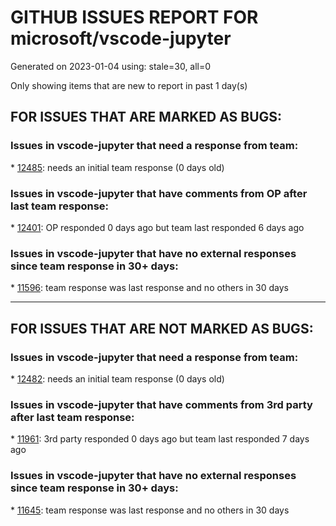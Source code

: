 
# GITHUB ISSUES REPORT FOR microsoft/vscode-jupyter


Generated on 2023-01-04 using: stale=30, all=0


Only showing items that are new to report in past 1 day(s)


## FOR ISSUES THAT ARE MARKED AS BUGS:


### Issues in vscode-jupyter that need a response from team:


\* [12485](https://github.com/microsoft/vscode-jupyter/issues/12485 "Multiprocessing in python does not work with jupyter cell "): needs an initial team response (0 days old)

### Issues in vscode-jupyter that have comments from OP after last team response:


\* [12401](https://github.com/microsoft/vscode-jupyter/issues/12401 "Interactive plot not working with vscode Jupyter"): OP responded 0 days ago but team last responded 6 days ago

### Issues in vscode-jupyter that have no external responses since team response in 30+ days:


\* [11596](https://github.com/microsoft/vscode-jupyter/issues/11596 "&quot;No Pip installer&quot; when ancestor folder contains poetry"): team response was last response and no others in 30 days

---

## FOR ISSUES THAT ARE NOT MARKED AS BUGS:


### Issues in vscode-jupyter that need a response from team:


\* [12482](https://github.com/microsoft/vscode-jupyter/issues/12482 "A extensão 'ms-toolsai.jupyter' não está instalada. Certifique-se de usar a ID de extensão completa, incluindo o editor, por exemplo: ms-dotnettools.csharp."): needs an initial team response (0 days old)

### Issues in vscode-jupyter that have comments from 3rd party after last team response:


\* [11961](https://github.com/microsoft/vscode-jupyter/issues/11961 "JSON rendering always expanded | `extended` metadata from IPython / Jupyter is ignored  "): 3rd party responded 0 days ago but team last responded 7 days ago

### Issues in vscode-jupyter that have no external responses since team response in 30+ days:


\* [11645](https://github.com/microsoft/vscode-jupyter/issues/11645 "Unify remote kernel finder with ServerUriStorage"): team response was last response and no others in 30 days
